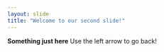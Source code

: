 ```yaml
---
layout: slide
title: "Welcome to our second slide!"
---
```

**Something just here**
Use the left arrow to go back!
